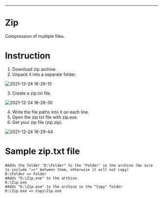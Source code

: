 -----------
# Zip
Compression of multiple files.

# Instruction
1. Download zip archive.
2. Unpack it into a separate folder.

![2021-12-24 16-26-15](https://user-images.githubusercontent.com/60589309/147340745-0bc05781-0605-49bf-8d65-fca21fa2adb3.gif)

3. Create a zip.txt file.

![2021-12-24 16-26-30](https://user-images.githubusercontent.com/60589309/147340762-6bc851c7-0a06-4935-89d0-0afa7b397f3f.gif)

4. Write the file paths into it on each line.
5. Open the zip.txt file with zip.exe.
6. Get your zip file (zip.zip).

![2021-12-24 16-29-44](https://user-images.githubusercontent.com/60589309/147340845-95e9d880-8737-40ac-9952-2ea3fd17ff8a.gif)

# Sample zip.txt file
##### <a name="zip.txt">
    #Adds the folder "D:\Folder" to the "Folder" in the archive (be sure to include "=>" between them, otherwise it will not copy)
    D:\Folder => Folder
    #Adds "D:\Zip.exe" to the archive. 
    D:\Zip.exe
    #Adds "D:\Zip.exe" to the archive in the "Copy" folder
    D:\Zip.exe => Copy\Zip.exe
</a> 
